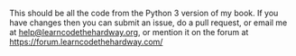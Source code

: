 This should be all the code from the Python 3 version of my book.  If you have changes then you can submit an issue, do a pull request, or email me at help@learncodethehardway.org, or mention it on the forum at https://forum.learncodethehardway.com/

